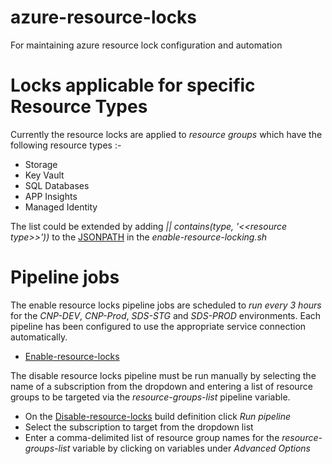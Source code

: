 # azure-resource-locks
For maintaining azure resource lock configuration and automation

# Locks applicable for specific Resource Types
Currently the resource locks are applied to *resource groups* which have the following resource types :- 
* Storage
* Key Vault
* SQL Databases
* APP Insights
* Managed Identity

The list could be extended by adding *|| contains(type, '<<*resource type*>>'))* to the [JSONPATH](https://github.com/hmcts/azure-resource-locks/blob/056dc8882431966269951abbef2f5dd9fd727e5e/scripts/enable-resource-locking.sh#L4) in the *enable-resource-locking.sh*

# Pipeline jobs
The enable resource locks pipeline jobs are scheduled to *run every 3 hours* for the *CNP-DEV*, *CNP-Prod*, *SDS-STG* and *SDS-PROD* environments. 
Each pipeline has been configured to use the appropriate service connection automatically.
* [Enable-resource-locks](https://dev.azure.com/hmcts/CNP/)


The disable resource locks pipeline must be run manually by selecting the name of a subscription from the dropdown and entering a list of resource groups to be targeted via the *resource-groups-list* pipeline variable.
* On the [Disable-resource-locks](https://dev.azure.com/hmcts/CNP/_build?definitionId=423) build definition click *Run pipeline*
* Select the subscription to target from the dropdown list
* Enter a comma-delimited list of resource group names for the *resource-groups-list* variable by clicking on variables under *Advanced Options*
